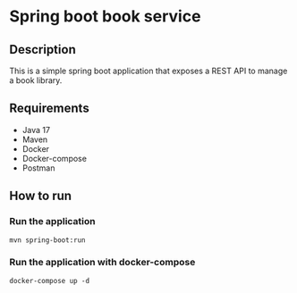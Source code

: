 # Spring boot book service

## Description
This is a simple spring boot application that exposes a REST API to manage a book library.

## Requirements

- Java 17
- Maven
- Docker
- Docker-compose
- Postman

## How to run

### Run the application
```shell
mvn spring-boot:run
```

### Run the application with docker-compose
```shell
docker-compose up -d
```
